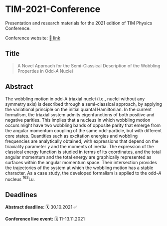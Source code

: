 # TIM-2021-Conference

Presentation and research materials for the 2021 edition of TIM Physics Conference.

Conference website: [🔗 link](https://timconference.uvt.ro)

## Title

> A Novel Approach for the Semi-Classical Description of the Wobbling Properties in Odd-$A$ Nuclei

## Abstract

The wobbling motion in odd-A triaxial nuclei (i.e., nuclei without any symmetry axis) is described through a semi-classical approach, by applying the variational principle on the initial quantal Hamiltonian. In the current formalism, the triaxial system admits eigenfunctions of both positive and negative parities. This implies that a nucleus in which wobbling motion occurs might have two wobbling bands of opposite parity that emerge from the angular momentum coupling of the same odd-particle, but with different core states. Quantities such as excitation energies and wobbling frequencies are analytically obtained, with expressions that depend on the triaxiality parameter $\gamma$ and the moments of inertia. The expression of the classical energy function is studied in terms of its coordinates, and the total angular momentum and the total energy are graphically represented as surfaces within the angular momentum space. Their intersection provides the trajectories of the system at which the wobbling motion has a stable character. As a case study, the developed formalism is applied to the odd-$A$ nucleus $^{163}$Lu.

## Deadlines

**Abstract deadline:** 🗓 30.10.2021 ✅

**Conference live event:** 🗓 11-13.11.2021

